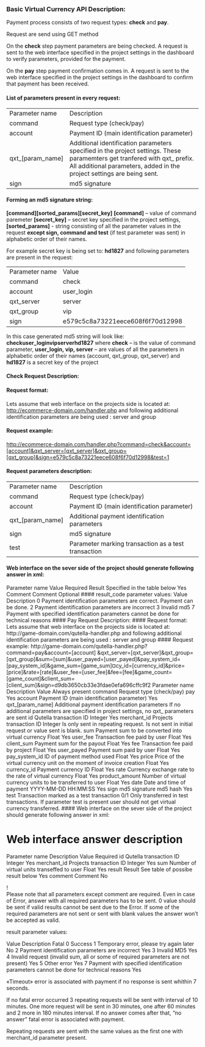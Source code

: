 
### Basic Virtual Currency API Description:

Payment process consists of two request types: **check** and **pay**.

Request are send using GET method

On the **check** step payment parameters are being checked. A request is sent to the web interface specified in the project settings in the dashboard to verify parameters, provided for the payment.

On the **pay** step payment confirmation comes in. A request is sent to the web interface specified in the project settings in the dashboard to confirm that payment has been received.


#### List of parameters present in every request:


<table>
<tr>
<td>Parameter name</td>	<td>Description</td>
</tr><tr>
<td>command</td>	<td>Request type (check/pay)</td>
</tr><tr>
<td>account</td>	<td>Payment ID (main identification parameter)</td>
</tr><tr>
<td>qxt_[param_name]</td>	<td>Additional identification parameters specified in the project settings. These paramemters get tranfered with qxt_ prefix. All additional parameters, added in the project settings are being sent.</td>
</tr><tr>
<td>sign</td>	<td>md5 signature</td>
</tr><tr>
</table>


#### Forming an md5 signature string: 
**[command][sorted_params][secret_key]**
**[command]** – value of command paremeter
**[secret_key]** – secret key specified in the project settings,
**[sorted_params]**  -  string consisting of all the parameter values in the request **except sign, command and test** (if test parameter was sent) in alphabetic order of  their names.


For example secret key is being set to: **hd1827** and following parameters are present in the request:
<table>
<tr>
<td>Parameter name</td>	<td>Value</td>
</tr><tr>
<td>command</td>	<td>check</td>
</tr><tr>
<td>account</td>	<td>user_login</td>
</tr><tr>
<td>qxt_server</td>	<td>server</td>
</tr><tr>
<td>qxt_group</td>	<td>vip</td>
</tr><tr>
<td>sign</td>	<td>e579c5c8a73221eece608f6f70d12998</td>
</tr><tr>
</table>


In this case generated md5 string will look like:
**checkuser_loginvipserverhd1827**
where **check** – is the value of command parameter, 
**user_login, vip, server** – are values of all the parameters in alphabetic order of their names (account, qxt_group, qxt_server)
and **hd1827** is a secret key of the project

 
#### Check Request Description: 


#### Request format: 
Lets assume that web interface on the projects side is located at: 
http://ecommerce-domain.com/handler.php
and following additional identification parameters are being used : server and group

#### Request example:


http://ecommerce-domain.com/handler.php?command=check&account=[account]&qxt_server=[qxt_server]&qxt_group=[qxt_group]&sign=e579c5c8a73221eece608f6f70d12998&test=1

#### Request parameters description:


<table>
<tr>
<td>Parameter name</td>	<td>Description</td>
</tr><tr>
<td>command</td>	<td>Request type (check/pay)</td>
</tr><tr>
<td>account</td>	<td>Payment ID (main identification parameter)</td>
</tr><tr>
<td>qxt_[param_name]</td>	<td>Additional payment identification parameters</td>
</tr><tr>
<td>sign</td>	<td>md5 signature</td>
</tr><tr>
<td>test</td>	<td>Parameter marking transaction as a test transaction</td>
</tr>
</table>


#### Web interface on the sever side of the project should generate following answer in xml:

<?xml version="1.0" encoding="windows-1251"?
<response
	<result[result]</result
	<comment[comment]</comment
</response
</code

#### Web interface answer description:

<table>
<tr>
<td>Parameter name</td>	<td>Value</td>	<td>Required</td>
<td>Result</td>	<td>Specified in the table below</td>	<td>Yes</td>
<td>Comment</td>	<td>Comment</td>	<td>Optional</td>
</table>

#### result_code parameter values:

Value	Description
0	Payment identification parameters are correct. Payment can be done.
2	Payment identification parameters are incorrect
3	Invalid md5
7	Payment with specified identification parameters cannot be done for technical reasons





#### Pay Request Description:

#### Request format: 
Lets assume that web interface on the projects side is located at: 
http://game-domain.com/qutella-handler.php
and following additional identification parameters are being used : server and group

#### Request example:
http://game-domain.com/qutella-handler.php?command=pay&account=[account] &qxt_server=[qxt_server]&qxt_group=[qxt_group]&sum=[sum]&user_payed=[user_payed]&pay_system_id=[pay_system_id]&game_sum=[game_sum]&currency_id=[currency_id]&price=[price]&rate=[rate]&user_fee=[user_fee]&fee=[fee]&game_count=[game_count]&client_sum=[client_sum]&sign=d9db3650cb33e3fdae0efa696cffc9f2


Parameter name	Description	Value	Always present
command	Request type (check/pay)	pay	Yes
account	Payment ID (main identification parameter)		Yes
qxt_[param_name]	Additional payment identification parameters		If no additional parameters are specified in project settings, no qxt_ parameters are sent
id	Qutella transaction ID	Integer	Yes
merchant_id	Projects transaction ID 	Integer	Is only sent in repeating request. Is not sent in initial request or value sent is blank.
sum	Payment sum to be converted into virtual currency	Float	Yes
user_fee	Transaction fee paid by user	Float	Yes
client_sum	Payment sum for the payout	Float	Yes
fee	Transaction fee paid by project	Float	Yes
user_payed	Payment sum paid by user	Float	Yes
pay_system_id	ID of payment method used	Float	Yes
price	Price of the virtual currency unit on the moment of invoice creation	Float	Yes
currency_id	Payment currency ID	Float	Yes
rate	Currency exchange rate to the rate of virtual currency	Float	Yes
product_amount	Number of virtual currency units to be transferred to user	Float	Yes
date	Date and time of payment	YYYY-MM-DD HH:MM:SS	Yes
sign	md5 signature	md5 hash	Yes
test	Transaction marked as a test transaction	0/1	Only transferred in test transactions. If parameter test is present user should not get virtual currency transferred.




#### Web interface on the sever side of the project should generate following answer in xml:


<?xml version="1.0" encoding="windows-1251"?>
<response>
<id[id]</id>
<merchant_id[shop_id]</merchant_id>
<sum[sum]</sum>
<result[result]</result>
<comment[comment]</comment>
</response>


# Web interface answer description

Parameter name	Description	Value	Required
id	Qutella transaction ID	Integer	Yes
merchant_id	Projects transaction ID	Integer	Yes
sum	Number of virtual units transeffed to user	Float	Yes
result	Result	See table of possibe result below	Yes
comment	Comment		No

!	
Please note that all parameters except comment are required. Even in case of Error, answer with all required parameters has to be sent. 0 value should be sent if valid results cannot be sent due to the Error. If some of the required parameters are not sent or sent with blank values the answer won’t be accepted as valid.






result parameter values:

Value	Description	Fatal
0	Success	
1	Temporary error, please try again later	No
2	Payment identification parameters are incorrect	Yes
3	Invalid MD5	Yes
4	Invalid request (invalid sum, all or some of required parameters are not present)	Yes
5	Other error	Yes
7	Payment with specified identification parameters cannot be done for technical reasons	Yes

«Timeout» error is associated with payment if no response is sent whithin 7 seconds.

If no fatal error occurred 3 repeating requests will be sent with interval of 10 minutes.
One more request will be sent in 30 minutes, one after 60 minutes and 2 more in 180 minutes interval. If no answer comes after that, “no answer” fatal error is associated with payment. 

Repeating requests are sent with the same values as the first one with merchant_id parameter present.